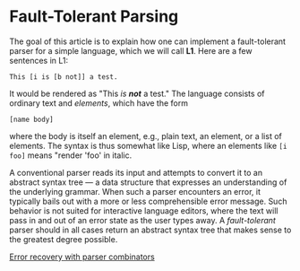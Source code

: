 # Fault-Tolerant Parsing

The goal of this article is to explain how one can implement a fault-tolerant parser for a simple language, which we will call **L1**.  Here are a few sentences in L1:

```
This [i is [b not]] a test.
```

It would be rendered as "This _is_ _**not**_ a test." The language consists
of ordinary text and _elements_, which have the form 

```
[name body]
```

where the body is itself an element, e.g., plain text, an element, or
a list of elements.  The syntax is thus somewhat like Lisp, where
an elements like `[i foo]` means "render 'foo' in italic.  

A conventional parser reads its input and attempts to convert it to an abstract syntax tree — a data structure that expresses an understanding of the underlying grammar. When such a parser encounters an error, it typically
bails out with a more or less comprehensible error message.  Such behavior
is not suited for interactive language editors, where the text will pass 
in and out of an error state as the user types away.  A _fault-tolerant_ parser should in all cases return an abstract syntax tree that makes sense to the greatest degree possible.



[Error recovery with parser combinators](https://eyalkalderon.com/blog/nom-error-recovery/)


